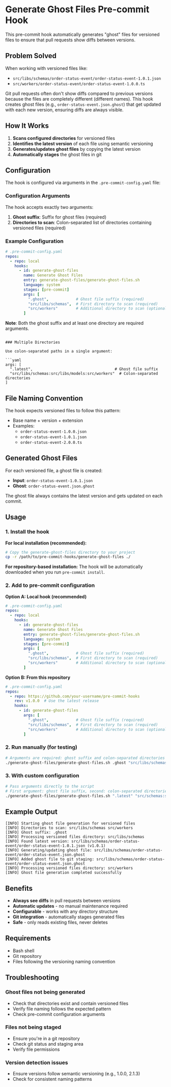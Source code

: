 # Generate Ghost Files Pre-commit Hook

This pre-commit hook automatically generates "ghost" files for versioned files to ensure that pull requests show diffs between versions.

## Problem Solved

When working with versioned files like:
- `src/libs/schemas/order-status-event/order-status-event-1.0.1.json`
- `src/workers/order-status-event/order-status-event-1.0.0.ts`

Git pull requests often don't show diffs compared to previous versions because the files are completely different (different names). This hook creates ghost files (e.g., `order-status-event.json.ghost`) that get updated with each new version, ensuring diffs are always visible.

## How It Works

1. **Scans configured directories** for versioned files
2. **Identifies the latest version** of each file using semantic versioning
3. **Generates/updates ghost files** by copying the latest version
4. **Automatically stages** the ghost files in git

## Configuration

The hook is configured via arguments in the `.pre-commit-config.yaml` file:

### Configuration Arguments

The hook accepts exactly two arguments:
1. **Ghost suffix**: Suffix for ghost files (required)
2. **Directories to scan**: Colon-separated list of directories containing versioned files (required)

### Example Configuration

```yaml
# .pre-commit-config.yaml
repos:
  - repo: local
    hooks:
      - id: generate-ghost-files
        name: Generate Ghost Files
        entry: generate-ghost-files/generate-ghost-files.sh
        language: system
        stages: [pre-commit]
        args: [
          ".ghost",            # Ghost file suffix (required)
          "src/libs/schemas",  # First directory to scan (required)
          "src/workers"        # Additional directory to scan (optional)
        ]
```

**Note**: Both the ghost suffix and at least one directory are required arguments.
```

### Multiple Directories

Use colon-separated paths in a single argument:

```yaml
args: [
  ".latest",                                    # Ghost file suffix
  "src/libs/schemas:src/libs/models:src/workers"  # Colon-separated directories
]
```

## File Naming Convention

The hook expects versioned files to follow this pattern:
- Base name + version + extension
- Examples:
  - `order-status-event-1.0.0.json`
  - `order-status-event-1.0.1.json`
  - `order-status-event-2.0.0.ts`

## Generated Ghost Files

For each versioned file, a ghost file is created:
- **Input**: `order-status-event-1.0.1.json`
- **Ghost**: `order-status-event.json.ghost`

The ghost file always contains the latest version and gets updated on each commit.

## Usage

### 1. Install the hook

**For local installation (recommended):**
```bash
# Copy the generate-ghost-files directory to your project
cp -r /path/to/pre-commit-hooks/generate-ghost-files ./
```

**For repository-based installation:**
The hook will be automatically downloaded when you run `pre-commit install`.

### 2. Add to pre-commit configuration

**Option A: Local hook (recommended)**
```yaml
# .pre-commit-config.yaml
repos:
  - repo: local
    hooks:
      - id: generate-ghost-files
        name: Generate Ghost Files
        entry: generate-ghost-files/generate-ghost-files.sh
        language: system
        stages: [pre-commit]
        args: [
          ".ghost",            # Ghost file suffix (required)
          "src/libs/schemas",  # First directory to scan (required)
          "src/workers"        # Additional directory to scan (optional)
        ]
```

**Option B: From this repository**
```yaml
# .pre-commit-config.yaml
repos:
  - repo: https://github.com/your-username/pre-commit-hooks
    rev: v1.0.0  # Use the latest release
    hooks:
      - id: generate-ghost-files
        args: [
          ".ghost",            # Ghost file suffix (required)
          "src/libs/schemas",  # First directory to scan (required)
          "src/workers"        # Additional directory to scan (optional)
        ]
```

### 2. Run manually (for testing)

```bash
# Arguments are required: ghost suffix and colon-separated directories
./generate-ghost-files/generate-ghost-files.sh .ghost "src/libs/schemas:src/workers"
```

### 3. With custom configuration

```bash
# Pass arguments directly to the script
# First argument: ghost file suffix, second: colon-separated directories
./generate-ghost-files/generate-ghost-files.sh ".latest" "src/schemas:src/models:src/workers"
```

## Example Output

```
[INFO] Starting ghost file generation for versioned files
[INFO] Directories to scan: src/libs/schemas src/workers
[INFO] Ghost suffix: .ghost
[INFO] Processing versioned files directory: src/libs/schemas
[INFO] Found latest version: src/libs/schemas/order-status-event/order-status-event-1.0.1.json (v1.0.1)
[INFO] Generating/updating ghost file: src/libs/schemas/order-status-event/order-status-event.json.ghost
[INFO] Added ghost file to git staging: src/libs/schemas/order-status-event/order-status-event.json.ghost
[INFO] Processing versioned files directory: src/workers
[INFO] Ghost file generation completed successfully
```

## Benefits

- **Always see diffs** in pull requests between versions
- **Automatic updates** - no manual maintenance required
- **Configurable** - works with any directory structure
- **Git integration** - automatically stages generated files
- **Safe** - only reads existing files, never deletes

## Requirements

- Bash shell
- Git repository
- Files following the versioning naming convention

## Troubleshooting

### Ghost files not being generated
- Check that directories exist and contain versioned files
- Verify file naming follows the expected pattern
- Check pre-commit configuration arguments

### Files not being staged
- Ensure you're in a git repository
- Check git status and staging area
- Verify file permissions

### Version detection issues
- Ensure versions follow semantic versioning (e.g., 1.0.0, 2.1.3)
- Check for consistent naming patterns

